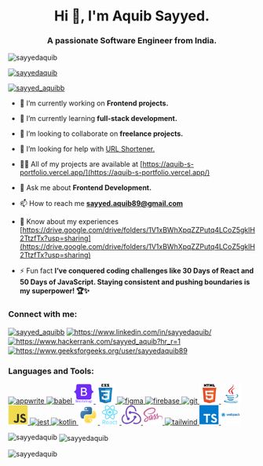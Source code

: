 <h1 align="center">Hi 👋, I'm Aquib Sayyed.</h1>
<h3 align="center">A passionate Software Engineer from India.</h3>

<p align="left"> <img src="https://komarev.com/ghpvc/?username=sayyedaquib&label=Profile%20views&color=0e75b6&style=flat" alt="sayyedaquib" /> </p>

<p align="left"> <a href="https://github.com/ryo-ma/github-profile-trophy"><img src="https://github-profile-trophy.vercel.app/?username=sayyedaquib" alt="sayyedaquib" /></a> </p>

<p align="left"> <a href="https://twitter.com/sayyed_aquibb" target="blank"><img src="https://img.shields.io/twitter/follow/sayyed_aquibb?logo=twitter&style=for-the-badge" alt="sayyed_aquibb" /></a> </p>

- 🔭 I’m currently working on **Frontend projects.**

- 🌱 I’m currently learning **full-stack development.**

- 👯 I’m looking to collaborate on **freelance projects.**

- 🤝 I’m looking for help with [URL Shortener.](https://github.com/SayyedAquib/url-shortener)

- 👨‍💻 All of my projects are available at [https://aquib-s-portfolio.vercel.app/](https://aquib-s-portfolio.vercel.app/)

- 💬 Ask me about **Frontend Development.**

- 📫 How to reach me **sayyed.aquib89@gmail.com**

- 📄 Know about my experiences [https://drive.google.com/drive/folders/1V1xBWhXpqZZPutq4LCoZ5gklH2TtzfTx?usp=sharing](https://drive.google.com/drive/folders/1V1xBWhXpqZZPutq4LCoZ5gklH2TtzfTx?usp=sharing)

- ⚡ Fun fact **I’ve conquered coding challenges like 30 Days of React and 50 Days of JavaScript. Staying consistent and pushing boundaries is my superpower! 🏆✨**

<h3 align="left">Connect with me:</h3>
<p align="left">
<a href="https://twitter.com/sayyed_aquibb" target="blank"><img align="center" src="https://raw.githubusercontent.com/rahuldkjain/github-profile-readme-generator/master/src/images/icons/Social/twitter.svg" alt="sayyed_aquibb" height="30" width="40" /></a>
<a href="https://linkedin.com/in/https://www.linkedin.com/in/sayyedaquib/" target="blank"><img align="center" src="https://raw.githubusercontent.com/rahuldkjain/github-profile-readme-generator/master/src/images/icons/Social/linked-in-alt.svg" alt="https://www.linkedin.com/in/sayyedaquib/" height="30" width="40" /></a>
<a href="https://www.hackerrank.com/https://www.hackerrank.com/sayyed_aquib?hr_r=1" target="blank"><img align="center" src="https://raw.githubusercontent.com/rahuldkjain/github-profile-readme-generator/master/src/images/icons/Social/hackerrank.svg" alt="https://www.hackerrank.com/sayyed_aquib?hr_r=1" height="30" width="40" /></a>
<a href="https://auth.geeksforgeeks.org/user/https://www.geeksforgeeks.org/user/sayyedaquib89" target="blank"><img align="center" src="https://raw.githubusercontent.com/rahuldkjain/github-profile-readme-generator/master/src/images/icons/Social/geeks-for-geeks.svg" alt="https://www.geeksforgeeks.org/user/sayyedaquib89" height="30" width="40" /></a>
</p>

<h3 align="left">Languages and Tools:</h3>
<p align="left"> <a href="https://appwrite.io" target="_blank" rel="noreferrer"> <img src="https://www.vectorlogo.zone/logos/appwriteio/appwriteio-icon.svg" alt="appwrite" width="40" height="40"/> </a> <a href="https://babeljs.io/" target="_blank" rel="noreferrer"> <img src="https://www.vectorlogo.zone/logos/babeljs/babeljs-icon.svg" alt="babel" width="40" height="40"/> </a> <a href="https://getbootstrap.com" target="_blank" rel="noreferrer"> <img src="https://raw.githubusercontent.com/devicons/devicon/master/icons/bootstrap/bootstrap-plain-wordmark.svg" alt="bootstrap" width="40" height="40"/> </a> <a href="https://www.w3schools.com/css/" target="_blank" rel="noreferrer"> <img src="https://raw.githubusercontent.com/devicons/devicon/master/icons/css3/css3-original-wordmark.svg" alt="css3" width="40" height="40"/> </a> <a href="https://www.figma.com/" target="_blank" rel="noreferrer"> <img src="https://www.vectorlogo.zone/logos/figma/figma-icon.svg" alt="figma" width="40" height="40"/> </a> <a href="https://firebase.google.com/" target="_blank" rel="noreferrer"> <img src="https://www.vectorlogo.zone/logos/firebase/firebase-icon.svg" alt="firebase" width="40" height="40"/> </a> <a href="https://git-scm.com/" target="_blank" rel="noreferrer"> <img src="https://www.vectorlogo.zone/logos/git-scm/git-scm-icon.svg" alt="git" width="40" height="40"/> </a> <a href="https://www.w3.org/html/" target="_blank" rel="noreferrer"> <img src="https://raw.githubusercontent.com/devicons/devicon/master/icons/html5/html5-original-wordmark.svg" alt="html5" width="40" height="40"/> </a> <a href="https://www.java.com" target="_blank" rel="noreferrer"> <img src="https://raw.githubusercontent.com/devicons/devicon/master/icons/java/java-original.svg" alt="java" width="40" height="40"/> </a> <a href="https://developer.mozilla.org/en-US/docs/Web/JavaScript" target="_blank" rel="noreferrer"> <img src="https://raw.githubusercontent.com/devicons/devicon/master/icons/javascript/javascript-original.svg" alt="javascript" width="40" height="40"/> </a> <a href="https://jestjs.io" target="_blank" rel="noreferrer"> <img src="https://www.vectorlogo.zone/logos/jestjsio/jestjsio-icon.svg" alt="jest" width="40" height="40"/> </a> <a href="https://kotlinlang.org" target="_blank" rel="noreferrer"> <img src="https://www.vectorlogo.zone/logos/kotlinlang/kotlinlang-icon.svg" alt="kotlin" width="40" height="40"/> </a> <a href="https://www.python.org" target="_blank" rel="noreferrer"> <img src="https://raw.githubusercontent.com/devicons/devicon/master/icons/python/python-original.svg" alt="python" width="40" height="40"/> </a> <a href="https://reactjs.org/" target="_blank" rel="noreferrer"> <img src="https://raw.githubusercontent.com/devicons/devicon/master/icons/react/react-original-wordmark.svg" alt="react" width="40" height="40"/> </a> <a href="https://redux.js.org" target="_blank" rel="noreferrer"> <img src="https://raw.githubusercontent.com/devicons/devicon/master/icons/redux/redux-original.svg" alt="redux" width="40" height="40"/> </a> <a href="https://sass-lang.com" target="_blank" rel="noreferrer"> <img src="https://raw.githubusercontent.com/devicons/devicon/master/icons/sass/sass-original.svg" alt="sass" width="40" height="40"/> </a> <a href="https://tailwindcss.com/" target="_blank" rel="noreferrer"> <img src="https://www.vectorlogo.zone/logos/tailwindcss/tailwindcss-icon.svg" alt="tailwind" width="40" height="40"/> </a> <a href="https://www.typescriptlang.org/" target="_blank" rel="noreferrer"> <img src="https://raw.githubusercontent.com/devicons/devicon/master/icons/typescript/typescript-original.svg" alt="typescript" width="40" height="40"/> </a> <a href="https://webpack.js.org" target="_blank" rel="noreferrer"> <img src="https://raw.githubusercontent.com/devicons/devicon/d00d0969292a6569d45b06d3f350f463a0107b0d/icons/webpack/webpack-original-wordmark.svg" alt="webpack" width="40" height="40"/> </a> </p>

<p><img align="left" src="https://github-readme-stats.vercel.app/api/top-langs?username=sayyedaquib&show_icons=true&locale=en&layout=compact" alt="sayyedaquib" /></p>

<p>&nbsp;<img align="center" src="https://github-readme-stats.vercel.app/api?username=sayyedaquib&show_icons=true&locale=en" alt="sayyedaquib" /></p>

<p><img align="center" src="https://github-readme-streak-stats.herokuapp.com/?user=sayyedaquib&" alt="sayyedaquib" /></p>
